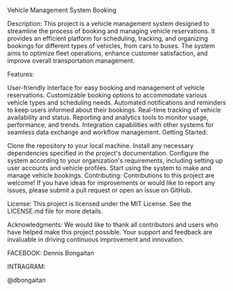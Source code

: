 Vehicle Management System Booking

Description:
This project is a vehicle management system designed to streamline the process of booking and managing vehicle reservations. It provides an efficient platform for scheduling, tracking, and organizing bookings for different types of vehicles, from cars to buses. The system aims to optimize fleet operations, enhance customer satisfaction, and improve overall transportation management.

Features:

User-friendly interface for easy booking and management of vehicle reservations.
Customizable booking options to accommodate various vehicle types and scheduling needs.
Automated notifications and reminders to keep users informed about their bookings.
Real-time tracking of vehicle availability and status.
Reporting and analytics tools to monitor usage, performance, and trends.
Integration capabilities with other systems for seamless data exchange and workflow management.
Getting Started:

Clone the repository to your local machine.
Install any necessary dependencies specified in the project's documentation.
Configure the system according to your organization's requirements, including setting up user accounts and vehicle profiles.
Start using the system to make and manage vehicle bookings.
Contributing:
Contributions to this project are welcome! If you have ideas for improvements or would like to report any issues, please submit a pull request or open an issue on GitHub.

License:
This project is licensed under the MIT License. See the LICENSE.md file for more details.

Acknowledgments:
We would like to thank all contributors and users who have helped make this project possible. Your support and feedback are invaluable in driving continuous improvement and innovation.

FACEBOOK:
Dennis Bongaitan

INTRAGRAM:

@dbongaitan
